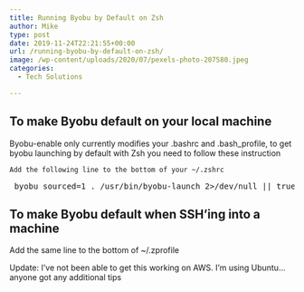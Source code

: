 ```yaml
---
title: Running Byobu by Default on Zsh
author: Mike
type: post
date: 2019-11-24T22:21:55+00:00
url: /running-byobu-by-default-on-zsh/
image: /wp-content/uploads/2020/07/pexels-photo-207580.jpeg
categories:
  - Tech Solutions

---
```

## To make Byobu default on your local machine

Byobu-enable only currently modifies your .bashrc and .bash_profile, to get byobu launching by default with Zsh you need to follow these instruction

<pre class="wp-block-code"><code>Add the following line to the bottom of your ~/.zshrc</code></pre>

<pre class="wp-block-preformatted">_byobu_sourced=1 . /usr/bin/byobu-launch 2&gt;/dev/null || true</pre>

## To make Byobu default when SSH&#8217;ing into a machine

Add the same line to the bottom of ~/.zprofile

Update: I&#8217;ve not been able to get this working on AWS. I&#8217;m using Ubuntu&#8230; anyone got any additional tips